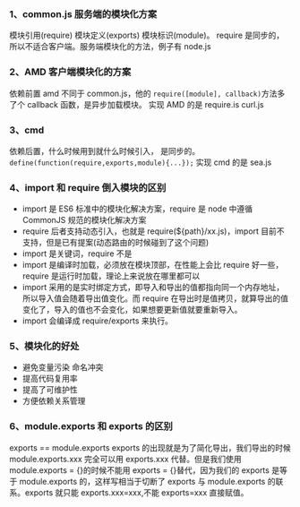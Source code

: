 ### 1、common.js 服务端的模块化方案

模块引用(require) 模块定义(exports) 模块标识(module)。 require 是同步的，所以不适合客户端。服务端模块化的方法，例子有 node.js

### 2、AMD 客户端模块化的方案

依赖前置
amd 不同于 common.js，他的 `require([module], callback)`方法多了个 callback 函数，是异步加载模块。
实现 AMD 的是 require.is curl.js

### 3、cmd

依赖后置，什么时候用到就什么时候引入， 是同步的。`define(function(require,exports,module){...});`
实现 cmd 的是 sea.js

### 4、import 和 require 倒入模块的区别

- import 是 ES6 标准中的模块化解决方案，require 是 node 中遵循 CommonJS 规范的模块化解决方案
- require 后者支持动态引入，也就是 require(\${path}/xx.js)，import 目前不支持，但是已有提案(动态路由的时候碰到了这个问题)
- import 是关键词，require 不是
- import 是编译时加载，必须放在模块顶部，在性能上会比 require 好一些，require 是运行时加载，理论上来说放在哪里都可以
- import 采用的是实时绑定方式，即导入和导出的值都指向同一个内存地址，所以导入值会随着导出值变化。而 require 在导出时是值拷贝，就算导出的值变化了，导入的值也不会变化，如果想要更新值就要重新导入。
- import 会编译成 require/exports 来执行。

### 5、模块化的好处

- 避免变量污染 命名冲突
- 提高代码复用率
- 提高了可维护性
- 方便依赖关系管理

### 6、module.exports 和 exports 的区别

exports == module.exports exports 的出现就是为了简化导出，我们导出的时候 module.exports.xxx 完全可以用 exports.xxx 代替。但是我们使用 module.exports = {}的时候不能用 exports = {}替代，因为我们的 exports 是等于 module.exports 的，这样写相当于切断了 exports 与 module.exports 的联系。exports 就只能 exports.xxx=xxx,不能 exports=xxx 直接赋值。
